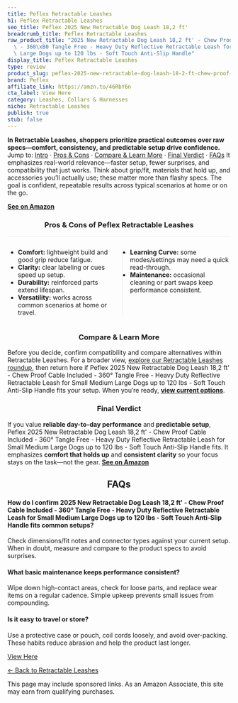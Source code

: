 ```yaml
---
title: Peflex Retractable Leashes
h1: Peflex Retractable Leashes
seo_title: Peflex 2025 New Retractable Dog Leash 18,2 ft'
breadcrumb_title: Peflex Retractable Leashes
raw_product_title: "2025 New Retractable Dog Leash 18,2 ft' - Chew Proof Cable Included\
  \ - 360\xB0 Tangle Free - Heavy Duty Reflective Retractable Leash for Small Medium\
  \ Large Dogs up to 120 lbs - Soft Touch Anti-Slip Handle"
display_title: Peflex Retractable Leashes
type: review
product_slug: peflex-2025-new-retractable-dog-leash-18-2-ft-chew-proof-cable-included-2a3b546a
brand: Peflex
affiliate_link: https://amzn.to/46RbY6n
cta_label: View Here
category: Leashes, Collars & Harnesses
niche: Retractable Leashes
publish: true
stub: false
---
```


<div id="intro" class="full-width"><p><strong>In Retractable Leashes, shoppers prioritize practical outcomes over raw specs&mdash;comfort, consistency, and predictable setup drive confidence.</strong> Jump to: <a href="#intro">Intro</a> · <a href="#pros-cons">Pros &amp; Cons</a> · <a href="#compare-more">Compare &amp; Learn More</a> · <a href="#verdict">Final Verdict</a> · <a href="#faqs">FAQs</a> It emphasizes real-world relevance&mdash;faster setup, fewer surprises, and compatibility that just works. Think about grip/fit, materials that hold up, and accessories you’ll actually use; these matter more than flashy specs. The goal is confident, repeatable results across typical scenarios at home or on the go.</p><p><a href="https://amzn.to/46RbY6n" rel="nofollow sponsored noopener" target="_blank"><strong>See on Amazon</strong></a></p></div>
<h3 id="pros-cons" style="text-align:center;">Pros &amp; Cons of Peflex Retractable Leashes</h3>
<div class="pc-grid" style="display:grid;grid-template-columns:1fr 1fr;gap:16px;border-top:1px solid #e5e7eb;padding-top:12px;">
  <ul>
    <li><strong>Comfort:</strong> lightweight build and good grip reduce fatigue.</li>
    <li><strong>Clarity:</strong> clear labeling or cues speed up setup.</li>
    <li><strong>Durability:</strong> reinforced parts extend lifespan.</li>
    <li><strong>Versatility:</strong> works across common scenarios at home or travel.</li>
  </ul>
  <ul style="border-left:1px solid #e5e7eb;padding-left:16px;">
    <li><strong>Learning Curve:</strong> some modes/settings may need a quick read-through.</li>
    <li><strong>Maintenance:</strong> occasional cleaning or part swaps keep performance consistent.</li>
  </ul>
</div>


<h3 id="compare-more" style="text-align:center;">Compare &amp; Learn More</h3>
<p>Before you decide, confirm compatibility and compare alternatives within Retractable Leashes. For a broader view, <a href="#">explore our Retractable Leashes roundup</a>, then return here if Peflex 2025 New Retractable Dog Leash 18,2 ft' - Chew Proof Cable Included - 360° Tangle Free - Heavy Duty Reflective Retractable Leash for Small Medium Large Dogs up to 120 lbs - Soft Touch Anti-Slip Handle fits your setup. When you’re ready, <a href="https://amzn.to/46RbY6n" rel="nofollow sponsored noopener" target="_blank"><strong>view current options</strong></a>.</p>

<h3 id="verdict" style="text-align:center;">Final Verdict</h3>
<p>If you value <strong>reliable day-to-day performance</strong> and <strong>predictable setup</strong>, Peflex 2025 New Retractable Dog Leash 18,2 ft' - Chew Proof Cable Included - 360° Tangle Free - Heavy Duty Reflective Retractable Leash for Small Medium Large Dogs up to 120 lbs - Soft Touch Anti-Slip Handle fits. It emphasizes <strong>comfort that holds up</strong> and <strong>consistent clarity</strong> so your focus stays on the task&mdash;not the gear. <a href="https://amzn.to/46RbY6n" rel="nofollow sponsored noopener" target="_blank"><strong>See on Amazon</strong></a></p>

<h2 id="faqs" style="text-align:center;">FAQs</h2>
<h4><strong>How do I confirm 2025 New Retractable Dog Leash 18,2 ft' - Chew Proof Cable Included - 360° Tangle Free - Heavy Duty Reflective Retractable Leash for Small Medium Large Dogs up to 120 lbs - Soft Touch Anti-Slip Handle fits common setups?</strong></h4>
<p>Check dimensions/fit notes and connector types against your current setup. When in doubt, measure and compare to the product specs to avoid surprises.</p>
<h4><strong>What basic maintenance keeps performance consistent?</strong></h4>
<p>Wipe down high-contact areas, check for loose parts, and replace wear items on a regular cadence. Simple upkeep prevents small issues from compounding.</p>
<h4><strong>Is it easy to travel or store?</strong></h4>
<p>Use a protective case or pouch, coil cords loosely, and avoid over-packing. These habits reduce abrasion and help the product last longer.</p>

<p><a class="btn" href="https://amzn.to/46RbY6n" target="_blank" rel="nofollow sponsored noopener">View Here</a></p>
<p><a href="/roundups/leashes-collars-harnesses/retractable-leashes/">← Back to Retractable Leashes</a></p>
<aside class="disclosure">This page may include sponsored links. As an Amazon Associate, this site may earn from qualifying purchases.</aside>
